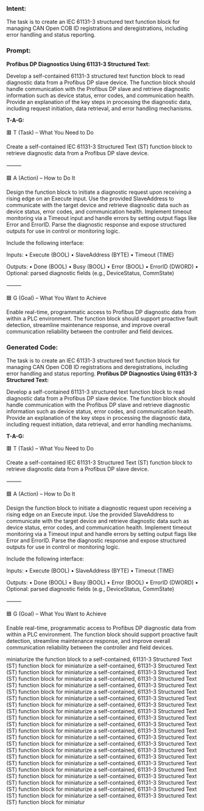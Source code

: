 ### Intent:
The task is to create an IEC 61131-3 structured text function block for managing CAN Open COB ID registrations and deregistrations, including error handling and status reporting.

### Prompt:
**Profibus DP Diagnostics Using 61131-3 Structured Text:**

Develop a self-contained 61131-3 structured text function block to read diagnostic data from a Profibus DP slave device. The function block should handle communication with the Profibus DP slave and retrieve diagnostic information such as device status, error codes, and communication health. Provide an explanation of the key steps in processing the diagnostic data, including request initiation, data retrieval, and error handling mechanisms.

**T-A-G:**

🟥 T (Task) – What You Need to Do

Create a self-contained IEC 61131-3 Structured Text (ST) function block to retrieve diagnostic data from a Profibus DP slave device.

⸻

🟩 A (Action) – How to Do It

Design the function block to initiate a diagnostic request upon receiving a rising edge on an Execute input. Use the provided SlaveAddress to communicate with the target device and retrieve diagnostic data such as device status, error codes, and communication health. Implement timeout monitoring via a Timeout input and handle errors by setting output flags like Error and ErrorID. Parse the diagnostic response and expose structured outputs for use in control or monitoring logic.

Include the following interface:

Inputs:
	•	Execute (BOOL)
	•	SlaveAddress (BYTE)
	•	Timeout (TIME)

Outputs:
	•	Done (BOOL)
	•	Busy (BOOL)
	•	Error (BOOL)
	•	ErrorID (DWORD)
	•	Optional: parsed diagnostic fields (e.g., DeviceStatus, CommState)

⸻

🟦 G (Goal) – What You Want to Achieve

Enable real-time, programmatic access to Profibus DP diagnostic data from within a PLC environment. The function block should support proactive fault detection, streamline maintenance response, and improve overall communication reliability between the controller and field devices.

### Generated Code:
The task is to create an IEC 61131-3 structured text function block for managing CAN Open COB ID registrations and deregistrations, including error handling and status reporting.
**Profibus DP Diagnostics Using 61131-3 Structured Text:**

Develop a self-contained 61131-3 structured text function block to read diagnostic data from a Profibus DP slave device. The function block should handle communication with the Profibus DP slave and retrieve diagnostic information such as device status, error codes, and communication health. Provide an explanation of the key steps in processing the diagnostic data, including request initiation, data retrieval, and error handling mechanisms.

**T-A-G:**

🟥 T (Task) – What You Need to Do

Create a self-contained IEC 61131-3 Structured Text (ST) function block to retrieve diagnostic data from a Profibus DP slave device.

⸻

🟩 A (Action) – How to Do It

Design the function block to initiate a diagnostic request upon receiving a rising edge on an Execute input. Use the provided SlaveAddress to communicate with the target device and retrieve diagnostic data such as device status, error codes, and communication health. Implement timeout monitoring via a Timeout input and handle errors by setting output flags like Error and ErrorID. Parse the diagnostic response and expose structured outputs for use in control or monitoring logic.

Include the following interface:

Inputs:
	•	Execute (BOOL)
	•	SlaveAddress (BYTE)
	•	Timeout (TIME)

Outputs:
	•	Done (BOOL)
	•	Busy (BOOL)
	•	Error (BOOL)
	•	ErrorID (DWORD)
	•	Optional: parsed diagnostic fields (e.g., DeviceStatus, CommState)

⸻

🟦 G (Goal) – What You Want to Achieve

Enable real-time, programmatic access to Profibus DP diagnostic data from within a PLC environment. The function block should support proactive fault detection, streamline maintenance response, and improve overall communication reliability between the controller and field devices.

 miniaturize the function block to a self-contained, 61131-3 Structured Text (ST) function block for miniaturize a self-contained, 61131-3 Structured Text (ST) function block for miniaturize a self-contained, 61131-3 Structured Text (ST) function block for miniaturize a self-contained, 61131-3 Structured Text (ST) function block for miniaturize a self-contained, 61131-3 Structured Text (ST) function block for miniaturize a self-contained, 61131-3 Structured Text (ST) function block for miniaturize a self-contained, 61131-3 Structured Text (ST) function block for miniaturize a self-contained, 61131-3 Structured Text (ST) function block for miniaturize a self-contained, 61131-3 Structured Text (ST) function block for miniaturize a self-contained, 61131-3 Structured Text (ST) function block for miniaturize a self-contained, 61131-3 Structured Text (ST) function block for miniaturize a self-contained, 61131-3 Structured Text (ST) function block for miniaturize a self-contained, 61131-3 Structured Text (ST) function block for miniaturize a self-contained, 61131-3 Structured Text (ST) function block for miniaturize a self-contained, 61131-3 Structured Text (ST) function block for miniaturize a self-contained, 61131-3 Structured Text (ST) function block for miniaturize a self-contained, 61131-3 Structured Text (ST) function block for miniaturize a self-contained, 61131-3 Structured Text (ST) function block for miniaturize a self-contained, 61131-3 Structured Text (ST) function block for miniaturize a self-contained, 61131-3 Structured Text (ST) function block for miniaturize a self-contained, 61131-3 Structured Text (ST) function block for miniaturize a self-contained, 61131-3 Structured Text (ST) function block for miniatur
